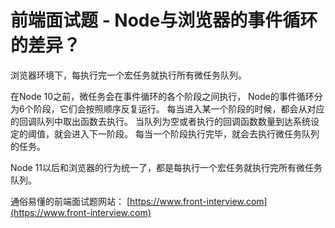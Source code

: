 # 前端面试题 - Node与浏览器的事件循环的差异？
浏览器环境下，每执行完一个宏任务就执行所有微任务队列。

在Node 10之前，微任务会在事件循环的各个阶段之间执行，
Node的事件循环分为6个阶段，它们会按照顺序反复运行。
每当进入某一个阶段的时候，都会从对应的回调队列中取出函数去执行。
当队列为空或者执行的回调函数数量到达系统设定的阈值，就会进入下一阶段。
每当一个阶段执行完毕，就会去执行微任务队列的任务。

Node 11以后和浏览器的行为统一了，都是每执行一个宏任务就执行完所有微任务队列。

通俗易懂的前端面试题网站： [https://www.front-interview.com](https://www.front-interview.com)
